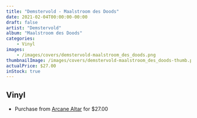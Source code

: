 ```yaml
---
title: "Demstervold - Maalstroom des Doods"
date: 2021-02-04T00:00:00-00:00
draft: false
artist: "Demstervold"
album: "Maalstroom des Doods"
categories:
    - Vinyl
images:
    - /images/covers/demstervold-maalstroom_des_doods.png
thumbnailImage: /images/covers/demstervold-maalstroom_des_doods-thumb.png
actualPrice: $27.00
inStock: true
---
```


## Vinyl
* Purchase from [Arcane Altar](https://arcanealtar.bigcartel.com/product/demstervold-maalstroom-des-doods-12-lp) for $27.00
